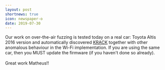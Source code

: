 ```yaml
---
layout: post
shortnews: true
icon: newspaper-o
date: 2019-07-30
---
```


<p style="text-align:justify">

Our work on over-the-air fuzzing is tested today on a real car: Toyota Altis 2016 version 
and automatically discovered <a href="https://www.krackattacks.com/" target="_blank">KRACK</a>
together with other anomalous behaviour in the Wi-Fi implementation. If you are using the same 
car, then you MUST update the firmware (if you haven't done so already).
<br>
<br>
Great work Matheus!!

</p>
